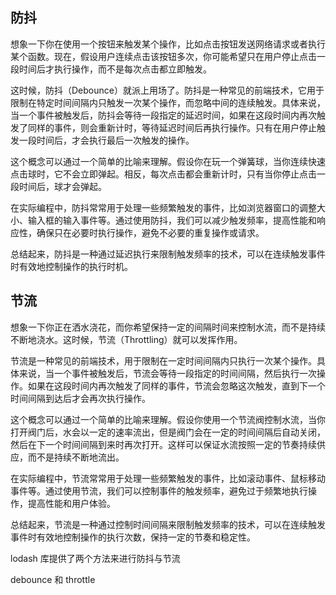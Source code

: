 ## 防抖

想象一下你在使用一个按钮来触发某个操作，比如点击按钮发送网络请求或者执行某个函数。现在，假设用户连续点击该按钮多次，你可能希望只在用户停止点击一段时间后才执行操作，而不是每次点击都立即触发。

这时候，防抖（Debounce）就派上用场了。防抖是一种常见的前端技术，它用于限制在特定时间间隔内只触发一次某个操作，而忽略中间的连续触发。具体来说，当一个事件被触发后，防抖会等待一段指定的延迟时间，如果在这段时间内再次触发了同样的事件，则会重新计时，等待延迟时间后再执行操作。只有在用户停止触发一段时间后，才会执行最后一次触发的操作。

这个概念可以通过一个简单的比喻来理解。假设你在玩一个弹簧球，当你连续快速点击球时，它不会立即弹起。相反，每次点击都会重新计时，只有当你停止点击一段时间后，球才会弹起。

在实际编程中，防抖常常用于处理一些频繁触发的事件，比如浏览器窗口的调整大小、输入框的输入事件等。通过使用防抖，我们可以减少触发频率，提高性能和响应性，确保只在必要时执行操作，避免不必要的重复操作或请求。

总结起来，防抖是一种通过延迟执行来限制触发频率的技术，可以在连续触发事件时有效地控制操作的执行时机。

## 节流

想象一下你正在洒水浇花，而你希望保持一定的间隔时间来控制水流，而不是持续不断地浇水。这时候，节流（Throttling）就可以发挥作用。

节流是一种常见的前端技术，用于限制在一定时间间隔内只执行一次某个操作。具体来说，当一个事件被触发后，节流会等待一段指定的时间间隔，然后执行一次操作。如果在这段时间内再次触发了同样的事件，节流会忽略这次触发，直到下一个时间间隔到达后才会再次执行操作。

这个概念可以通过一个简单的比喻来理解。假设你使用一个节流阀控制水流，当你打开阀门后，水会以一定的速率流出，但是阀门会在一定的时间间隔后自动关闭，然后在下一个时间间隔到来时再次打开。这样可以保证水流按照一定的节奏持续供应，而不是持续不断地流出。

在实际编程中，节流常常用于处理一些频繁触发的事件，比如滚动事件、鼠标移动事件等。通过使用节流，我们可以控制事件的触发频率，避免过于频繁地执行操作，提高性能和用户体验。

总结起来，节流是一种通过控制时间间隔来限制触发频率的技术，可以在连续触发事件时有效地控制操作的执行次数，保持一定的节奏和稳定性。

lodash 库提供了两个方法来进行防抖与节流

debounce 和 throttle
